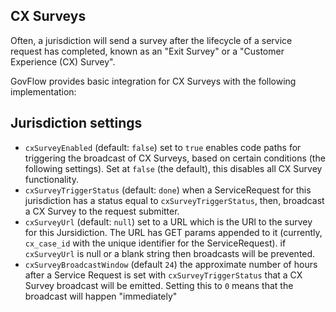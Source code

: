 ## CX Surveys

Often, a jurisdiction will send a survey after the lifecycle of a service request has completed, known as an "Exit Survey" or a "Customer Experience (CX) Survey".

GovFlow provides basic integration for CX Surveys with the following implementation:

## Jurisdiction settings

- `cxSurveyEnabled` (default: `false`) set to `true` enables code paths for triggering the broadcast of CX Surveys, based on certain conditions (the following settings). Set at `false` (the default), this disables all CX Survey functionality.
- `cxSurveyTriggerStatus` (default: `done`) when a ServiceRequest for this jurisdiction has a status equal to `cxSurveyTriggerStatus`, then, broadcast a CX Survey to the request submitter.
- `cxSurveyUrl` (default: `null`) set to a URL which is the URl to the survey for this Jursidiction. The URL has GET params appended to it (currently, `cx_case_id` with the unique identifier for the ServiceRequest). if `cxSurveyUrl` is null or a blank string then broadcasts will be prevented.
- `cxSurveyBroadcastWindow` (default `24`) the approximate number of hours after a Service Request is set with `cxSurveyTriggerStatus` that a CX Survey broadcast will be emitted. Setting this to `0` means that the broadcast will happen "immediately"
